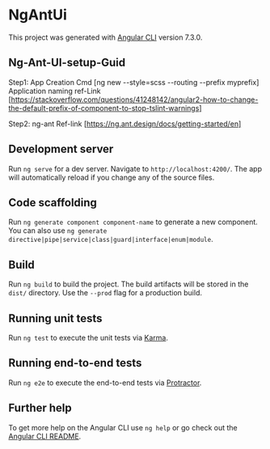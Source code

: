 # NgAntUi

This project was generated with [Angular CLI](https://github.com/angular/angular-cli) version 7.3.0.

## Ng-Ant-UI-setup-Guid

Step1: App Creation Cmd [ng new <app-name> --style=scss --routing --prefix myprefix]
Application naming ref-Link [https://stackoverflow.com/questions/41248142/angular2-how-to-change-the-default-prefix-of-component-to-stop-tslint-warnings]

Step2: ng-ant Ref-link [https://ng.ant.design/docs/getting-started/en]


## Development server

Run `ng serve` for a dev server. Navigate to `http://localhost:4200/`. The app will automatically reload if you change any of the source files.

## Code scaffolding

Run `ng generate component component-name` to generate a new component. You can also use `ng generate directive|pipe|service|class|guard|interface|enum|module`.

## Build

Run `ng build` to build the project. The build artifacts will be stored in the `dist/` directory. Use the `--prod` flag for a production build.

## Running unit tests

Run `ng test` to execute the unit tests via [Karma](https://karma-runner.github.io).

## Running end-to-end tests

Run `ng e2e` to execute the end-to-end tests via [Protractor](http://www.protractortest.org/).

## Further help

To get more help on the Angular CLI use `ng help` or go check out the [Angular CLI README](https://github.com/angular/angular-cli/blob/master/README.md).
